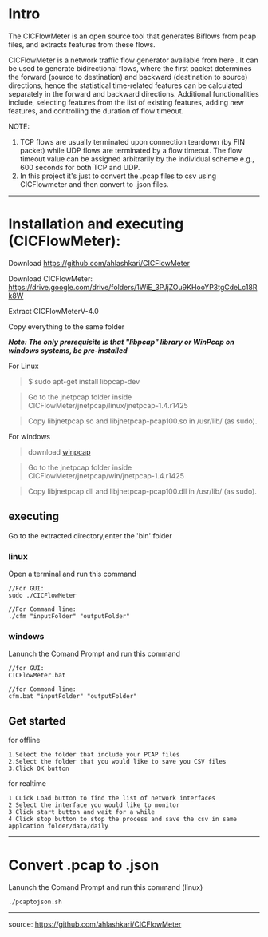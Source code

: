 # Intro
The CICFlowMeter is an open source tool that generates Biflows from pcap files, and extracts features from these flows.

CICFlowMeter is a network traffic flow generator available from here . It can be used to generate bidirectional flows, where the first packet determines the forward (source to destination) and backward (destination to source) directions, hence the statistical time-related features can be calculated separately in the forward and backward directions. Additional functionalities include, selecting features from the list of existing features, adding new features, and controlling the duration of flow timeout.

NOTE: 
1. TCP flows are usually terminated upon connection teardown (by FIN packet) while UDP flows are terminated by a flow timeout. The flow timeout value can be assigned arbitrarily by the individual scheme e.g., 600 seconds for both TCP and UDP.
2. In this project it's just to convert the .pcap files to csv using CICFlowmeter and then convert to .json files.

----------------------------------------

# Installation and executing (CICFlowMeter):

Download https://github.com/ahlashkari/CICFlowMeter

Download CICFlowMeter: https://drive.google.com/drive/folders/1WiE_3PJjZOu9KHooYP3tgCdeLc18Rk8W

Extract CICFlowMeterV-4.0

Copy everything to the same folder

___Note: The only prerequisite is that "libpcap" library or WinPcap on windows systems, be pre-installed___


For Linux

> $ sudo apt-get install libpcap-dev

> Go to the jnetpcap folder inside CICFlowMeter/jnetpcap/linux/jnetpcap-1.4.r1425

> Copy libjnetpcap.so and libjnetpcap-pcap100.so in /usr/lib/ (as sudo).

For windows
> download [winpcap](<https://www.winpcap.org/install/default.htm>)

> Go to the jnetpcap folder inside CICFlowMeter/jnetpcap/win/jnetpcap-1.4.r1425

> Copy libjnetpcap.dll and libjnetpcap-pcap100.dll in /usr/lib/ (as sudo).

## executing
Go to the extracted directory,enter the 'bin' folder

### linux
Open a terminal and run this command
```
//For GUI:
sudo ./CICFlowMeter

//For Command line:
./cfm "inputFolder" "outputFolder"
```
### windows
Lanunch the Comand Prompt and run this command
```
//for GUI:
CICFlowMeter.bat

//for Commond line:
cfm.bat "inputFolder" "outputFolder"
```

## Get started
for offline
```
1.Select the folder that include your PCAP files
2.Select the folder that you would like to save you CSV files
3.Click OK button
```

for realtime
```
1 CLick Load button to find the list of network interfaces
2 Select the interface you would like to monitor
3 Click start button and wait for a while
4 Click stop button to stop the process and save the csv in same applcation folder/data/daily
```

----------------------------------------
# Convert .pcap to .json

Lanunch the Comand Prompt and run this command (linux)
```
./pcaptojson.sh
```

--------------------------------------------------------------

source: https://github.com/ahlashkari/CICFlowMeter
